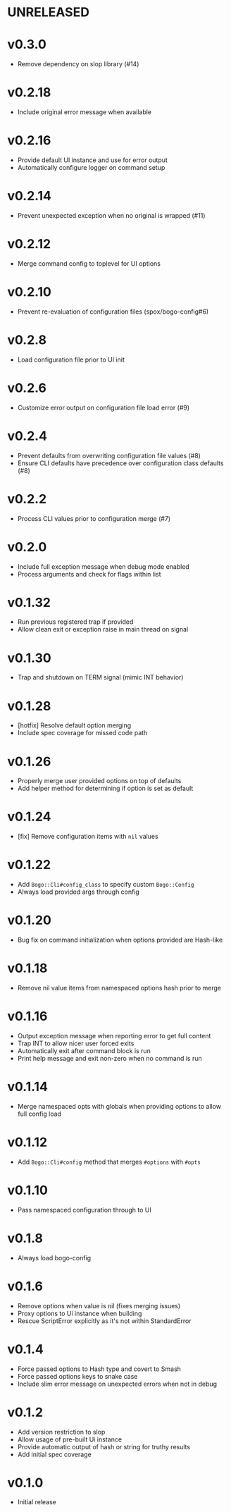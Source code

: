 # UNRELEASED

# v0.3.0
* Remove dependency on slop library (#14)

# v0.2.18
* Include original error message when available

# v0.2.16
* Provide default UI instance and use for error output
* Automatically configure logger on command setup

# v0.2.14
* Prevent unexpected exception when no original is wrapped (#11)

# v0.2.12
* Merge command config to toplevel for UI options

# v0.2.10
* Prevent re-evaluation of configuration files (spox/bogo-config#6)

# v0.2.8
* Load configuration file prior to UI init

# v0.2.6
* Customize error output on configuration file load error (#9)

# v0.2.4
* Prevent defaults from overwriting configuration file values (#8)
* Ensure CLI defaults have precedence over configuration class defaults (#8)

# v0.2.2
* Process CLI values prior to configuration merge (#7)

# v0.2.0
* Include full exception message when debug mode enabled
* Process arguments and check for flags within list

# v0.1.32
* Run previous registered trap if provided
* Allow clean exit or exception raise in main thread on signal

# v0.1.30
* Trap and shutdown on TERM signal (mimic INT behavior)

# v0.1.28
* [hotfix] Resolve default option merging
* Include spec coverage for missed code path

# v0.1.26
* Properly merge user provided options on top of defaults
* Add helper method for determining if option is set as default

# v0.1.24
* [fix] Remove configuration items with `nil` values

# v0.1.22
* Add `Bogo::Cli#config_class` to specify custom `Bogo::Config`
* Always load provided args through config

# v0.1.20
* Bug fix on command initialization when options provided are Hash-like

# v0.1.18
* Remove nil value items from namespaced options hash prior to merge

# v0.1.16
* Output exception message when reporting error to get full content
* Trap INT to allow nicer user forced exits
* Automatically exit after command block is run
* Print help message and exit non-zero when no command is run

# v0.1.14
* Merge namespaced opts with globals when providing options to allow full config load

# v0.1.12
* Add `Bogo::Cli#config` method that merges `#options` with `#opts`

# v0.1.10
* Pass namespaced configuration through to UI

# v0.1.8
* Always load bogo-config

# v0.1.6
* Remove options when value is nil (fixes merging issues)
* Proxy options to Ui instance when building
* Rescue ScriptError explicitly as it's not within StandardError

# v0.1.4
* Force passed options to Hash type and covert to Smash
* Force passed options keys to snake case
* Include slim error message on unexpected errors when not in debug

# v0.1.2
* Add version restriction to slop
* Allow usage of pre-built Ui instance
* Provide automatic output of hash or string for truthy results
* Add initial spec coverage

# v0.1.0
* Initial release
